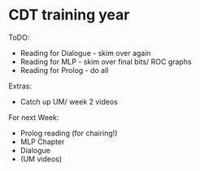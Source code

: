 # CDT training year

ToDO:
 - Reading for Dialogue - skim over again
 - Reading for MLP   -  skim over final bits/ ROC graphs
 - Reading for Prolog  - do all


Extras:
 - Catch up UM/ week 2 videos


For next Week:
 - Prolog reading (for chairing!)
 - MLP Chapter
 - Dialogue
 - (UM videos)
